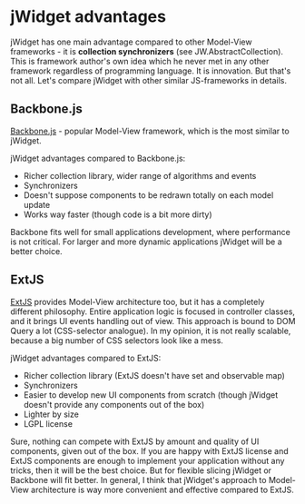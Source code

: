 ﻿# jWidget advantages

jWidget has one main advantage compared to other Model-View frameworks - it is **collection synchronizers**
(see JW.AbstractCollection). This is framework author's own idea which he never met in any other framework
regardless of programming language. It is innovation. But that's not all. Let's compare jWidget with other
similar JS-frameworks in details.

## Backbone.js

[Backbone.js](http://backbonejs.org) - popular Model-View framework, which is the most similar to jWidget.

jWidget advantages compared to Backbone.js:

- Richer collection library, wider range of algorithms and events
- Synchronizers
- Doesn't suppose components to be redrawn totally on each model update
- Works way faster (though code is a bit more dirty)

Backbone fits well for small applications development, where performance is not critical. For larger and more dynamic
applications jWidget will be a better choice.

## ExtJS

[ExtJS](http://www.sencha.com/products/extjs) provides Model-View architecture too, but it has a completely
different philosophy. Entire application logic is focused in controller classes, and it brings UI events handling
out of view. This approach is bound to DOM Query a lot (CSS-selector analogue). In my opinion, it is not really
scalable, because a big number of CSS selectors look like a mess.

jWidget advantages compared to ExtJS:

- Richer collection library (ExtJS doesn't have set and observable map)
- Synchronizers
- Easier to develop new UI components from scratch (though jWidget doesn't provide any components out of the box)
- Lighter by size
- LGPL license

Sure, nothing can compete with ExtJS by amount and quality of UI components, given out of the box. If you are happy
with ExtJS license and ExtJS components are enough to implement your application without any tricks, then it will be
the best choice. But for flexible slicing jWidget or Backbone will fit better. In general, I think that jWidget's
approach to Model-View architecture is way more convenient and effective compared to ExtJS.
